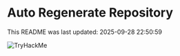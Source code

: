 # Auto Regenerate Repository

This README was last updated: 2025-09-28 22:50:59

 ![TryHackMe](https://tryhackme.com/badge/533634)